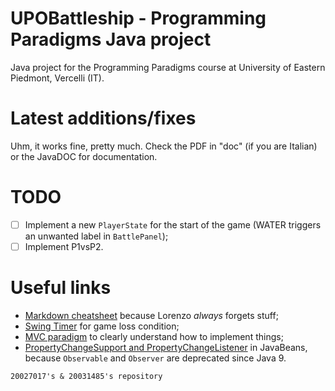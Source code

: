 # UPOBattleship - Programming Paradigms Java project
Java project for the Programming Paradigms course at University of Eastern Piedmont, Vercelli (IT).

# Latest additions/fixes
Uhm, it works fine, pretty much. Check the PDF in "doc" (if you are Italian) or the JavaDOC for documentation.

# TODO
 - [ ] Implement a new `PlayerState` for the start of the game (WATER triggers an unwanted label in `BattlePanel`);
 - [ ] Implement P1vsP2.

# Useful links
 - [Markdown cheatsheet](https://www.markdownguide.org/cheat-sheet/) because Lorenzo  _always_  forgets stuff;
 - [Swing Timer](https://docs.oracle.com/javase/tutorial/uiswing/misc/timer.html) for game loss condition;
 - [MVC paradigm](https://www.oracle.com/technical-resources/articles/javase/application-design-with-mvc.html) to clearly understand how to implement things;
 - [PropertyChangeSupport and PropertyChangeListener](https://docs.oracle.com/javase/tutorial/javabeans/writing/properties.html#bound) in JavaBeans, because `Observable` and `Observer` are deprecated since Java 9.
 
`20027017's & 20031485's repository`